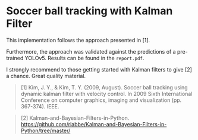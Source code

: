 # Soccer ball tracking with Kalman Filter

This implementation follows the approach presented in [1]. 

Furthermore, the approach was validated against the predictions of a pre-trained YOLOv5. Results can be found in the `report.pdf`.

I strongly recommend to those getting started with Kalman filters to give [2] a chance. Great quality material.


> [1] Kim, J. Y., & Kim, T. Y. (2009, August). Soccer ball tracking using dynamic kalman filter with velocity control. In 2009 Sixth International Conference on computer graphics, imaging and visualization (pp. 367-374). IEEE.

> [2] Kalman-and-Bayesian-Filters-in-Python. https://github.com/rlabbe/Kalman-and-Bayesian-Filters-in-Python/tree/master/

